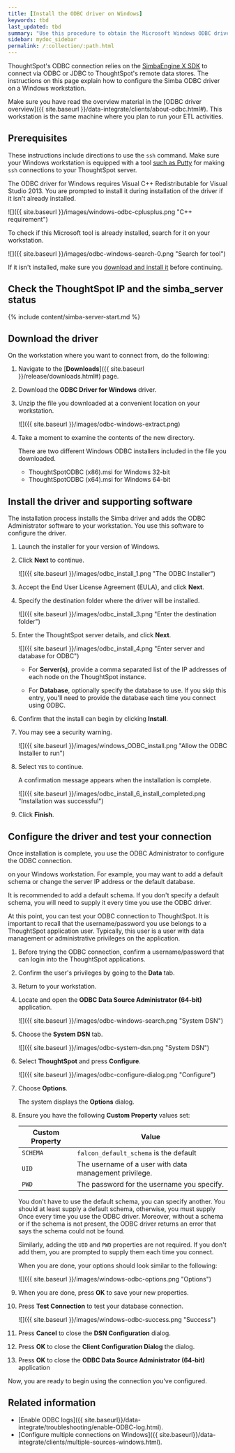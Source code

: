 ```yaml
---
title: [Install the ODBC driver on Windows]
keywords: tbd
last_updated: tbd
summary: "Use this procedure to obtain the Microsoft Windows ODBC driver and install it."
sidebar: mydoc_sidebar
permalink: /:collection/:path.html
---
```


ThoughtSpot's ODBC connection relies on the <a
href="https://www.simba.com/products/SEN/doc/Client-Server_user_guide/content/clientserver/configuringsimbaclientodbc/simbaclientodbcunix.htm">SimbaEngine
X SDK</a> to connect via ODBC or JDBC to ThoughtSpot's remote data stores. The
instructions on this page explain how to configure the Simba ODBC driver on a
Windows workstation.

Make sure you have read the overview material in the [ODBC driver overview]({{
site.baseurl }}/data-integrate/clients/about-odbc.html#). This workstation is
the same machine where you plan to run your ETL activities.

## Prerequisites

These instructions include directions to use the `ssh` command. Make sure your
Windows workstation is equipped with a tool <a href="https://www.putty.org/">such as Putty</a> for making `ssh`
connections to your ThoughtSpot server.


The ODBC driver for Windows requires Visual C++ Redistributable for Visual
Studio 2013. You are prompted to install it during installation of the driver if
it isn't already installed.  

![]({{ site.baseurl }}/images/windows-odbc-cplusplus.png "C++ requirement")

To check if this Microsoft tool is already installed, search for it on your workstation.

![]({{ site.baseurl }}/images/odbc-windows-search-0.png "Search for tool")

If it isn't installed, make sure you <a href="https://www.microsoft.com/en-us/download/details.aspx?id=40784">download and install it</a> before continuing.


## Check the ThoughtSpot IP and the simba_server status

{% include content/simba-server-start.md %}

## Download the driver

On the workstation where you want to connect from, do the following:

1. Navigate to the [**Downloads**]({{ site.baseurl }}/release/downloads.html#) page.
2. Download the **ODBC Driver for Windows**  driver.
3. Unzip the file you downloaded at a convenient location on your workstation.

   ![]({{ site.baseurl }}/images/odbc-windows-extract.png)

8. Take a moment to examine the contents of the new directory.

    There are two different Windows ODBC installers included in the file you downloaded.
     -   ThoughtSpotODBC (x86).msi for Windows 32-bit
     -   ThoughtSpotODBC (x64).msi for Windows 64-bit

## Install the driver and supporting software

The installation process installs the Simba driver and adds the ODBC
Administrator software to your workstation. You use this software to configure
the driver.

1. Launch the installer for your version of Windows.
2. Click **Next** to continue.

   ![]({{ site.baseurl }}/images/odbc_install_1.png "The ODBC Installer")

3. Accept the End User License Agreement (EULA), and click **Next**.
4. Specify the destination folder where the driver will be installed.

   ![]({{ site.baseurl }}/images/odbc_install_3.png "Enter the destination folder")

5. Enter the ThoughtSpot server details, and click **Next**.

   ![]({{ site.baseurl }}/images/odbc_install_4.png "Enter server and database for ODBC")

    - For **Server(s)**, provide a comma separated list of the IP addresses of each node on the ThoughtSpot instance.

    - For **Database**, optionally specify the database to use. If you skip this entry, you'll need to provide the database each time you connect using ODBC.

6. Confirm that the install can begin by clicking **Install**.

7. You may see a security warning.

    ![]({{ site.baseurl }}/images/windows_ODBC_install.png "Allow the ODBC Installer to run")

8. Select `YES` to continue.

    A confirmation message appears when the installation is complete.

    ![]({{ site.baseurl }}/images/odbc_install_6_install_completed.png "Installation was successful")

9.  Click **Finish**.


## Configure the driver and test your connection

Once installation is complete, you use the ODBC Administrator to configure the
ODBC connection.

 on your Windows workstation. For example, you may want to add
a default schema or change the server IP address or the default database.

It is recommended to add a default schema. If you don't specify a default
schema, you will need to supply it every time you use the ODBC driver.

At this point, you can test your ODBC connection to ThoughtSpot.  It is important
to recall that the username/password you use belongs to a ThoughtSpot application
user. Typically, this user is a user with data management or administrative
privileges on the application.

1. Before trying the ODBC connection, confirm a username/password that can login into the ThoughtSpot applications.
2. Confirm the user's privileges by going to the **Data** tab.
3. Return to your workstation.
4. Locate and open the **ODBC Data Source Administrator (64-bit)** application.

   ![]({{ site.baseurl }}/images/odbc-windows-search.png "System DSN")

5. Choose the **System DSN** tab.

   ![]({{ site.baseurl }}/images/odbc-system-dsn.png "System DSN")

6. Select **ThoughtSpot** and press **Configure**.

   ![]({{ site.baseurl }}/images/odbc-configure-dialog.png "Configure")

7. Choose **Options**.

    The system displays the **Options** dialog.

8. Ensure you have the following **Custom Property** values set:

    | Custom Property   | Value                                                  |
    |-------------------|--------------------------------------------------------|
    | `SCHEMA`          | `falcon_default_schema` is the default                |
    | `UID`             | The username of a user with data management privilege. |
    | `PWD`             | The password for the username you specify.             |

    You don't have to use the default schema, you can specify another. You
    should at least supply a default schema, otherwise, you must supply Once
    every time you use the ODBC driver. Moreover, without a schema or if the
    schema is not present, the ODBC driver returns an error that says the schema
    could not be found.

    Similarly, adding the `UID` and `PWD` properties are not required. If you
    don't add them, you are prompted to supply them each time you connect.

    When you are done, your options should look similar to the following:

    ![]({{ site.baseurl }}/images/windows-odbc-options.png "Options")

9. When you are done, press **OK** to save your new properties.
10. Press **Test Connection** to test your database connection.

    ![]({{ site.baseurl }}/images/windows-odbc-success.png "Success")

11. Press **Cancel** to close the **DSN Configuration** dialog.
12. Press **OK** to close the **Client Configuration Dialog** the dialog.
13. Press **OK** to close the **ODBC Data Source Administrator (64-bit)** application

Now, you are ready to begin using the connection you've configured.


## Related information

* [Enable ODBC logs]({{ site.baseurl}}/data-integrate/troubleshooting/enable-ODBC-log.html).
* [Configure multiple connections on Windows]({{ site.baseurl}}/data-integrate/clients/multiple-sources-windows.html).
